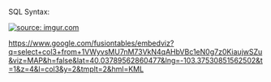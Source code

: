 SQL Syntax:

<a href="http://imgur.com/iVr2jYp"><img src="http://i.imgur.com/iVr2jYp.jpg" title="source: imgur.com" /></a>

https://www.google.com/fusiontables/embedviz?q=select+col3+from+1VWyvsMU7nM73VkN4qAHbVBc1eN0g7z0KiaujwSZu&viz=MAP&h=false&lat=40.03789562860477&lng=-103.37530851562502&t=1&z=4&l=col3&y=2&tmplt=2&hml=KML

